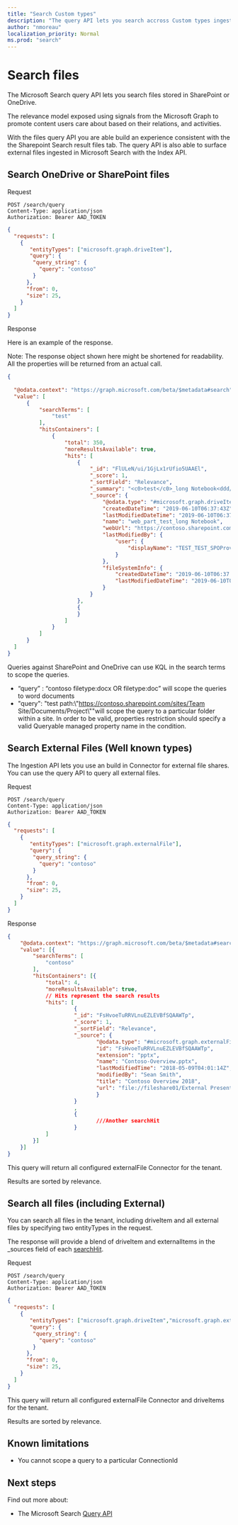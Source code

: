 ```yaml
---
title: "Search Custom types"
description: "The query API lets you search accross Custom types ingested via the Connectors Indexing API."
author: "nmoreau"
localization_priority: Normal
ms.prod: "search"
---
```


# Search files
The Microsoft Search query API lets you search files stored in SharePoint or OneDrive.

The relevance model exposed using signals from the Microsoft Graph to promote content users care about based on their relations, and activities.

With the files query API you are able build an experience consistent with the the Sharepoint Search result files tab.
The query API is also able to surface external files ingested in Microsoft Search with the Index API.


## Search OneDrive or SharePoint files

Request  

```HTTP
POST /search/query
Content-Type: application/json
Authorization: Bearer AAD_TOKEN
```

```Json
{
  "requests": [
    {
       "entityTypes": ["microsoft.graph.driveItem"],       
       "query": {
        "query_string": {
          "query": "contoso"
        }
      },
      "from": 0,
      "size": 25,
    }
  ]
}
```

Response

Here is an example of the response.

Note: The response object shown here might be shortened for readability. All the properties will be returned from an actual call.

<!---TODO nmoreau team Include one example of externalItem response.--> 
```Json
{
  
  "@odata.context": "https://graph.microsoft.com/beta/$metadata#search",
  "value": [
      {
          "searchTerms": [
              "test"
          ],
          "hitsContainers": [
              {
                  "total": 350,
                  "moreResultsAvailable": true,
                  "hits": [
                      {
                          "_id": "FlULeN/ui/1GjLx1rUfio5UAAEl",
                          "_score": 1,
                          "_sortField": "Relevance",
                          "_summary": "<c0>test</c0>_long Notebook<ddd/>",
                          "_source": {
                              "@odata.type": "#microsoft.graph.driveItem",
                              "createdDateTime": "2019-06-10T06:37:43Z",
                              "lastModifiedDateTime": "2019-06-10T06:37:43Z",
                              "name": "web_part_test_long Notebook",
                              "webUrl": "https://contoso.sharepoint.com/sites/NewFeatureE2E201906100220/web_part_test_long/SiteAssets/web_part_test_long Notebook",
                              "lastModifiedBy": {
                                  "user": {
                                      "displayName": "TEST_TEST_SPOProvHeartbeat_E3_15_1906092200_405"
                                  }
                              },
                              "fileSystemInfo": {
                                  "createdDateTime": "2019-06-10T06:37:43Z",
                                  "lastModifiedDateTime": "2019-06-10T06:37:43Z"
                              }
                          }
                      },
                      {
                      }
                  ]
              }
          ]
      }
  ]
}
```

Queries against SharePoint and OneDrive can use KQL in the search terms to scope the queries.
-	“query” : “contoso filetype:docx OR filetype:doc” will scope the queries to word documents
-	"query": "test path:\\"https://contoso.sharepoint.com/sites/Team Site/Documents/Project\\""will scope the query to a particular folder within a site. 
In order to be valid, properties restriction should specify a valid Queryable managed property name in the condition.

## Search External Files (Well known types)

The Ingestion API lets you use an build in Connector for external file shares. You can use the query API to query all external files.

Request  

```HTTP
POST /search/query
Content-Type: application/json
Authorization: Bearer AAD_TOKEN
```

```Json
{
  "requests": [
    {
       "entityTypes": ["microsoft.graph.externalFile"],
       "query": {
        "query_string": {
          "query": "contoso"
        }
      },
      "from": 0,
      "size": 25,
    }
  ]
}
```

Response

```Json
{
    "@odata.context": "https://graph.microsoft.com/beta/$metadata#search",
    "value": [{
        "searchTerms": [
            "contoso"
        ],
        "hitsContainers": [{
            "total": 4,
            "moreResultsAvailable": true,
            // Hits represent the search results
            "hits": [
                     {
                     "_id": "FsHvoeTuRRVLnuEZLEVBfSQAAWTp",
                     "_score": 1,
                     "_sortField": "Relevance",
                     "_source": { 
                            "@odata.type": "#microsoft.graph.externalFile",
                            "id": "FsHvoeTuRRVLnuEZLEVBfSQAAWTp",
                            "extension": "pptx",
                            "name": "Contoso-Overview.pptx",
                            "lastModifiedTime": "2018-05-09T04:01:14Z",
                            "modifiedBy": "Sean Smith",
                            "title": "Contoso Overview 2018",
                            "url": "file://fileshare01/External Presentations/Contoso-Overview.pptx",
                            }
                     }
                     ,
                     {
                            ///Another searchHit
                     }
            ]
        }]
    }]
}
```

This query will return all configured externalFile Connector for the tenant.

Results are sorted by relevance.

## Search all files (including External)

You can search all files in the tenant, including driveItem and all external files by specifying two entityTypes in the request.

The response will provide a blend of driveItem and externalItems in the _sources field of each [searchHit](../api-reference/beta/resources/searchhit.md).


Request  

```HTTP
POST /search/query
Content-Type: application/json
Authorization: Bearer AAD_TOKEN
```

```Json
{
  "requests": [
    {
       "entityTypes": ["microsoft.graph.driveItem","microsoft.graph.externalFile"],
       "query": {
        "query_string": {
          "query": "contoso"
        }
      },
      "from": 0,
      "size": 25,
    }
  ]
}
```

This query will return all configured externalFile Connector and driveItems for the tenant.

Results are sorted by relevance.

## Known limitations

- You cannot scope a query to a particular ConnectionId


## Next steps

Find out more about:

- The Microsoft Search [Query API](../api-reference/beta/api/search-query.md)